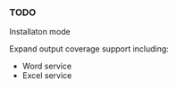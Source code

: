 ### TODO

Installaton mode

Expand output coverage support including:

* Word service
* Excel service